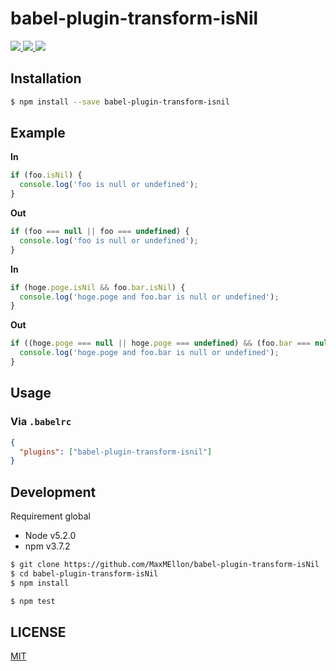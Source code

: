 # babel-plugin-transform-isNil

<a href="https://www.npmjs.com/package/babel-plugin-transform-isnil">
	<img src="https://nodei.co/npm/babel-plugin-transform-isnil.png"/>
</a>
<a href="https://travis-ci.org/MaxMEllon/babel-plugin-transform-isNil">
  <img src="https://travis-ci.org/MaxMEllon/babel-plugin-transform-isNil.svg?branch=master"/>
</a>

<a href="https://github.com/sindresorhus/xo">
  <img src="https://img.shields.io/badge/code_style-XO-5ed9c7.svg"/>
</a>

Installation
---

```bash
$ npm install --save babel-plugin-transform-isnil
```

Example
---

**In**

```js
if (foo.isNil) {
  console.log('foo is null or undefined');
}
```

**Out**

```js
if (foo === null || foo === undefined) {
  console.log('foo is null or undefined');
}
```

**In**

```js
if (hoge.poge.isNil && foo.bar.isNil) {
  console.log('hoge.poge and foo.bar is null or undefined');
}
```

**Out**

```js
if ((hoge.poge === null || hoge.poge === undefined) && (foo.bar === null || foo.bar === undefined)) {
  console.log('hoge.poge and foo.bar is null or undefined');
}
```

## Usage

### Via `.babelrc`

```json
{
  "plugins": ["babel-plugin-transform-isnil"]
}
```

Development
---
Requirement global

* Node v5.2.0
* npm v3.7.2

```bash
$ git clone https://github.com/MaxMEllon/babel-plugin-transform-isNil
$ cd babel-plugin-transform-isNil
$ npm install

$ npm test
```

LICENSE
---
[MIT](./LICENSE.txt)
